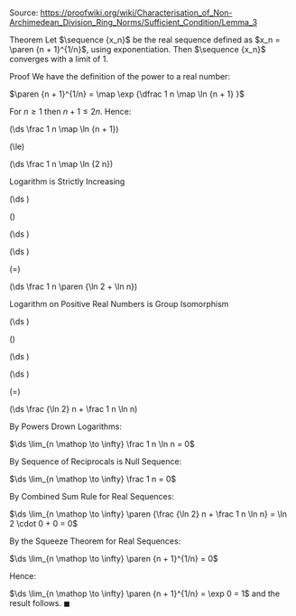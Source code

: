 # 

Source: https://proofwiki.org/wiki/Characterisation_of_Non-Archimedean_Division_Ring_Norms/Sufficient_Condition/Lemma_3

Theorem
Let $\sequence {x_n}$ be the real sequence defined as $x_n = \paren {n + 1}^{1/n}$, using exponentiation.
Then $\sequence {x_n}$ converges with a limit of $1$.


Proof
We have the definition of the power to a real number:

$\paren {n + 1}^{1/n} = \map \exp {\dfrac 1 n \map \ln {n + 1} }$

For $n \ge 1$ then $n + 1 \le 2 n$.
Hence:














\(\ds \frac 1 n \map \ln {n + 1}\)

\(\le\)







\(\ds \frac 1 n \map \ln {2 n}\)





Logarithm is Strictly Increasing














\(\ds \)

\(\)







\(\ds \)




















\(\ds \)

\(=\)







\(\ds \frac 1 n \paren {\ln 2 + \ln n}\)





Logarithm on Positive Real Numbers is Group Isomorphism














\(\ds \)

\(\)







\(\ds \)




















\(\ds \)

\(=\)







\(\ds \frac {\ln 2} n + \frac 1 n \ln n\)










By Powers Drown Logarithms:

$\ds \lim_{n \mathop \to \infty} \frac 1 n \ln n = 0$

By Sequence of Reciprocals is Null Sequence:

$\ds \lim_{n \mathop \to \infty} \frac 1 n = 0$

By Combined Sum Rule for Real Sequences:

$\ds \lim_{n \mathop \to \infty} \paren {\frac {\ln 2} n + \frac 1 n \ln n} = \ln 2 \cdot 0 + 0 = 0$

By the Squeeze Theorem for Real Sequences:

$\ds \lim_{n \mathop \to \infty} \paren {n + 1}^{1/n} = 0$

Hence:

$\ds \lim_{n \mathop \to \infty} \paren {n + 1}^{1/n} = \exp 0 = 1$
and the result follows.
$\blacksquare$





